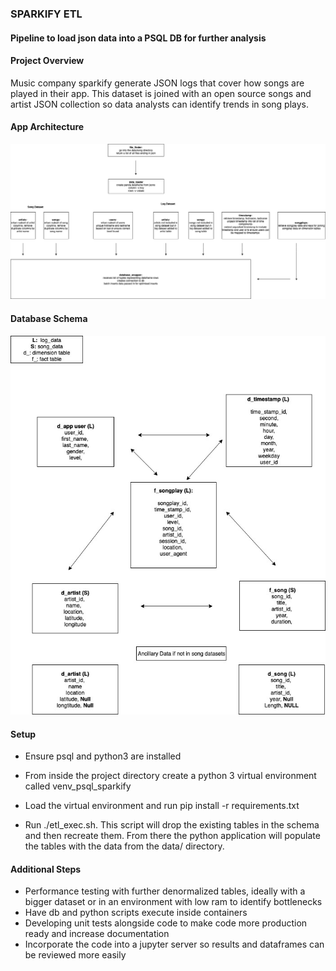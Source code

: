 ### SPARKIFY ETL 
#### Pipeline to load json data into a PSQL DB for further analysis

#### Project Overview

Music company sparkify generate JSON logs that cover how songs are played in their app. This dataset is joined with an open source songs and artist JSON collection so data analysts can identify trends in song plays.

#### App Architecture
![App Architecture Diagram](diagrams/sparkify_app.jpg)

#### Database Schema 
![(Database Schema)](diagrams/sparkify_sql.jpg)

#### Setup

* Ensure psql and python3 are installed

* From inside the project directory create a python 3 virtual environment called venv_psql_sparkify
  
* Load the virtual environment and run pip install -r requirements.txt
  
* Run ./etl_exec.sh. This script will drop the existing tables in the schema and then recreate them. From there the python application will populate the tables with the data from the data/ directory. 

#### Additional Steps

* Performance testing with further denormalized tables, ideally with a bigger dataset or in an environment with low ram to identify bottlenecks
* Have db and python scripts execute inside containers
* Developing unit tests alongside code to make code more production ready and increase documentation
* Incorporate the code into a jupyter server so results and dataframes can be reviewed more easily

